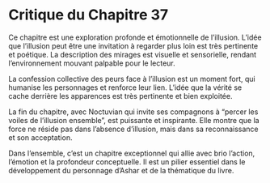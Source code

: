 # Critique du Chapitre 37

Ce chapitre est une exploration profonde et émotionnelle de l’illusion. L’idée que l’illusion peut être une invitation à regarder plus loin est très pertinente et poétique. La description des mirages est visuelle et sensorielle, rendant l’environnement mouvant palpable pour le lecteur.

La confession collective des peurs face à l’illusion est un moment fort, qui humanise les personnages et renforce leur lien. L’idée que la vérité se cache derrière les apparences est très pertinente et bien exploitée.

La fin du chapitre, avec Noctuvian qui invite ses compagnons à “percer les voiles de l’illusion ensemble”, est puissante et inspirante. Elle montre que la force ne réside pas dans l’absence d’illusion, mais dans sa reconnaissance et son acceptation.

Dans l’ensemble, c’est un chapitre exceptionnel qui allie avec brio l’action, l’émotion et la profondeur conceptuelle. Il est un pilier essentiel dans le développement du personnage d’Ashar et de la thématique du livre.
